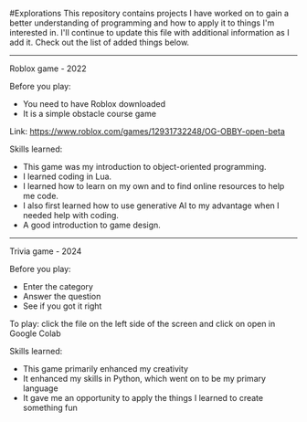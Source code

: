 #Explorations
This repository contains projects I have worked on to gain a better understanding of programming and how to apply it to things I'm interested in. I'll continue to update this file with additional information as I add it. Check out the list of added things below.

-----

Roblox game - 2022

Before you play:
- You need to have Roblox downloaded
- It is a simple obstacle course game
  
Link: https://www.roblox.com/games/12931732248/OG-OBBY-open-beta

Skills learned:
- This game was my introduction to object-oriented programming.
- I learned coding in Lua.
- I learned how to learn on my own and to find online resources to help me code.
- I also first learned how to use generative AI to my advantage when I needed help with coding.
- A good introduction to game design.

-----

Trivia game - 2024

Before you play:
- Enter the category
- Answer the question
- See if you got it right

To play: click the file on the left side of the screen and click on open in Google Colab

Skills learned:
- This game primarily enhanced my creativity
- It enhanced my skills in Python, which went on to be my primary language
- It gave me an opportunity to apply the things I learned to create something fun








  
